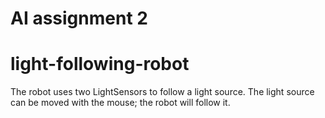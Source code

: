 # AI assignment 2
# light-following-robot
The robot uses two LightSensors to follow a light source. The light source can be moved with the mouse; the robot will follow it.
